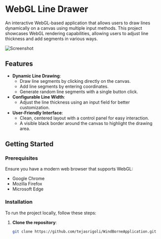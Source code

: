 # WebGL Line Drawer

An interactive WebGL-based application that allows users to draw lines dynamically on a canvas using multiple input methods. This project showcases WebGL rendering capabilities, allowing users to adjust line thickness and add segments in various ways.

![Screenshot](https://github.com/tejasrigoli/WindBorneApplication/blob/main/Screenshot.png)

## Features

- **Dynamic Line Drawing**:
  - Draw line segments by clicking directly on the canvas.
  - Add line segments by entering coordinates.
  - Generate random line segments with a single button click.
- **Configurable Line Width**:
  - Adjust the line thickness using an input field for better customization.
- **User-Friendly Interface**:
  - Clean, centered layout with a control panel for easy interaction.
  - A visible black border around the canvas to highlight the drawing area.

## Getting Started

### Prerequisites

Ensure you have a modern web browser that supports WebGL:
- Google Chrome
- Mozilla Firefox
- Microsoft Edge

### Installation

To run the project locally, follow these steps:

1. **Clone the repository**:
   ```bash
   git clone https://github.com/tejasrigoli/WindBorneApplication.git

